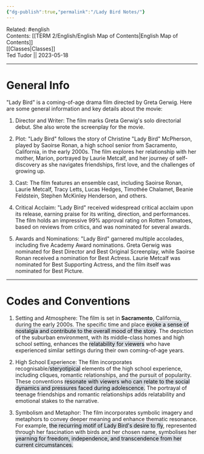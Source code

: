 ```yaml
---
{"dg-publish":true,"permalink":"/Lady Bird Notes/"}
---
```


Related: #english  
Contents: [[TERM 2/English/English Map of Contents\|English Map of Contents]]  
[[Classes\|Classes]]  
Ted Tudor || 2023-05-18
***

# General Info

"Lady Bird" is a coming-of-age drama film directed by Greta Gerwig. Here are some general information and key details about the movie:

1. Director and Writer: The film marks Greta Gerwig's solo directorial debut. She also wrote the screenplay for the movie.

2. Plot: "Lady Bird" follows the story of Christine "Lady Bird" McPherson, played by Saoirse Ronan, a high school senior from Sacramento, California, in the early 2000s. The film explores her relationship with her mother, Marion, portrayed by Laurie Metcalf, and her journey of self-discovery as she navigates friendships, first love, and the challenges of growing up.

3. Cast: The film features an ensemble cast, including Saoirse Ronan, Laurie Metcalf, Tracy Letts, Lucas Hedges, Timothée Chalamet, Beanie Feldstein, Stephen McKinley Henderson, and others.

4. Critical Acclaim: "Lady Bird" received widespread critical acclaim upon its release, earning praise for its writing, direction, and performances. The film holds an impressive 99% approval rating on Rotten Tomatoes, based on reviews from critics, and was nominated for several awards.

5. Awards and Nominations: "Lady Bird" garnered multiple accolades, including five Academy Award nominations. Greta Gerwig was nominated for Best Director and Best Original Screenplay, while Saoirse Ronan received a nomination for Best Actress. Laurie Metcalf was nominated for Best Supporting Actress, and the film itself was nominated for Best Picture.

---

# Codes and Conventions

1. Setting and Atmosphere: The film is set in **Sacramento**, California, during the early 2000s. The specific time and place <mark style="background: #CACFD9A6;">evoke a sense of nostalgia and contribute to the overall mood of the story</mark>. The depiction of the suburban environment, with its middle-class homes and high school setting, enhances the <mark style="background: #CACFD9A6;">relatability for viewers</mark> who have experienced similar settings during their own coming-of-age years.

2. High School Experience: The film incorporates recognisable/<mark style="background: #CACFD9A6;">steryotipical</mark> elements of the high school experience, including cliques, romantic relationships, and the pursuit of popularity. These conventions <mark style="background: #CACFD9A6;">resonate with viewers who can relate to the social dynamics and pressures faced during adolescence.</mark> The portrayal of teenage friendships and romantic relationships adds relatability and emotional stakes to the narrative.

3. Symbolism and Metaphor: The film incorporates symbolic imagery and metaphors to convey deeper meaning and enhance thematic resonance. For example, <mark style="background: #CACFD9A6;">the recurring motif of Lady Bird's desire to fly</mark>, represented through her fascination with birds and her chosen name, symbolises her <mark style="background: #CACFD9A6;">yearning for freedom, independence, and transcendence from her current circumstances.</mark>
